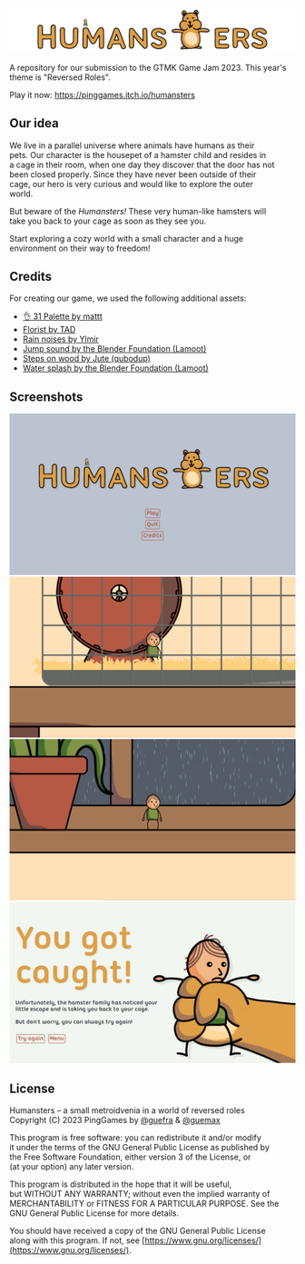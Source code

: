 ![Humansters](https://github.com/PingGames/GMTK-2023/blob/development/src/sprites/ui/title.png)

A repository for our submission to the GTMK Game Jam 2023. This year's\
theme is "Reversed Roles".

Play it now: https://pinggames.itch.io/humansters

## Our idea

We live in a parallel universe where animals have humans as their\
pets. Our character is the housepet of a hamster child and resides in\
a cage in their room, when one day they discover that the door has not\
been closed properly. Since they have never been outside of their\
cage, our hero is very curious and would like to explore the outer\
world.

But beware of the *Humansters!* These very human-like hamsters will\
take you back to your cage as soon as they see you.

Start exploring a cozy world with a small character and a huge\
environment on their way to freedom!

## Credits

For creating our game, we used the following additional assets:

 - [👌 31 Palette by mattt](https://lospec.com/palette-list/31)
 - [Florist by TAD](https://opengameart.org/content/lofi-compilation)
 - [Rain noises by Ylmir](https://opengameart.org/content/rain-loopable)
 - [Jump sound by the Blender Foundation (Lamoot)](https://opengameart.org/content/funny-comic-cartoon-bounce-sound)
 - [Steps on wood by Jute (qubodup)](https://opengameart.org/content/foot-walking-step-sounds-on-stone-water-snow-wood-and-dirt)
 - [Water splash by the Blender Foundation (Lamoot)](https://opengameart.org/content/water-splash-yo-frankie)

## Screenshots

![Image of menu](https://github.com/PingGames/GMTK-2023/blob/artwork/src/sprites/screenshot-1.png)
![Image of main character standing in the hamster cage](https://github.com/PingGames/GMTK-2023/blob/artwork/src/sprites/screenshot-2.png)
![Image of main character standing on the ledge](https://github.com/PingGames/GMTK-2023/blob/artwork/src/sprites/screenshot-3.png)
![Image of the 'You got caugth!' screen](https://github.com/PingGames/GMTK-2023/blob/artwork/src/sprites/screenshot-4.png)


## License

Humansters &ndash; a small metroidvenia in a world of reversed roles\
Copyright (C) 2023 PingGames by [@guefra](https://github.com/guefra) 
&amp; [@guemax](https://github.com/guemax)

This program is free software: you can redistribute it and/or modify\
it under the terms of the GNU General Public License as published by\
the Free Software Foundation, either version 3 of the License, or\
(at your option) any later version.

This program is distributed in the hope that it will be useful,\
but WITHOUT ANY WARRANTY; without even the implied warranty of\
MERCHANTABILITY or FITNESS FOR A PARTICULAR PURPOSE.  See the\
GNU General Public License for more details.

You should have received a copy of the GNU General Public License\
along with this program.  If not, see [https://www.gnu.org/licenses/](https://www.gnu.org/licenses/).
